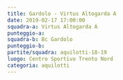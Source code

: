 ```yaml
---
title: Gardolo - Virtus Altogarda A
date: 2019-02-17 17:00:00
squadra-a: Virtus Altogarda A
punteggio-a: 
squadra-b: Bc Gardolo
punteggio-b: 
partite/squadra: aquilotti-18-19
luogo: Centro Sportivo Trento Nord
categoria: aquilotti
---
```

